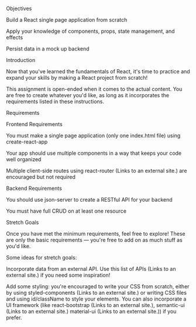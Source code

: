 Objectives

Build a React single page application from scratch

Apply your knowledge of components, props, state management, and effects

Persist data in a mock up backend

Introduction

Now that you've learned the fundamentals of React, it's time to practice and expand your skills by making a React project from scratch!

This assignment is open-ended when it comes to the actual content. You are free to create whatever you'd like, as long as it incorporates the requirements listed in these instructions.

Requirements

Frontend Requirements

You must make a single page application (only one index.html file) using create-react-app

Your app should use multiple components in a way that keeps your code well organized

Multiple client-side routes using react-router (Links to an external site.) are encouraged but not required

Backend Requirements

You should use json-server to create a RESTful API for your backend

You must have full CRUD on at least one resource

Stretch Goals

Once you have met the minimum requirements, feel free to explore! These are only the basic requirements — you're free to add on as much stuff as you'd like.


Some ideas for stretch goals:


Incorporate data from an external API. Use this list of APIs (Links to an external site.) if you need some inspiration!

Add some styling: you're encouraged to write your CSS from scratch, either by using styled-components (Links to an external site.) or writing CSS files and using id/className to style your elements. You can also incorporate a UI framework (like react-bootstrap (Links to an external site.), semantic-ui (Links to an external site.) material-ui (Links to an external site.)) if you prefer.
